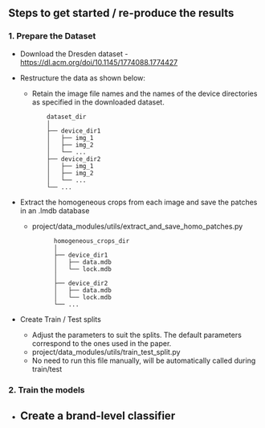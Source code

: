 ## Steps to get started / re-produce the results
### 1. Prepare the Dataset
- Download the Dresden dataset - https://dl.acm.org/doi/10.1145/1774088.1774427
- Restructure the data as shown below:

  - Retain the image file names and the names of the device directories as specified in the downloaded dataset.

            dataset_dir
            │
            ├── device_dir1
            │   ├── img_1
            │   ├── img_2
            │   └── ...
            ├── device_dir2
            │   ├── img_1
            │   ├── img_2
            │   └── ...
            └── ...

- Extract the homogeneous crops from each image and save the patches in an .lmdb database
  - project/data_modules/utils/extract_and_save_homo_patches.py

              homogeneous_crops_dir
              │
              ├── device_dir1
              │   ├── data.mdb
              │   └── lock.mdb
              │
              ├── device_dir2
              │   ├── data.mdb
              │   └── lock.mdb
              └── ...

- Create Train / Test splits 
  - Adjust the parameters to suit the splits. The default parameters correspond to the ones used in the paper.
  - project/data_modules/utils/train_test_split.py
  - No need to run this file manually, will be automatically called during train/test

### 2. Train the models
- Create a brand-level classifier
  -  